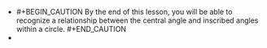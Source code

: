 - #+BEGIN_CAUTION
  By the end of this lesson, you will be able to recognize a relationship between the central angle and inscribed angles within a circle.
  #+END_CAUTION
-